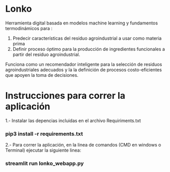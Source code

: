 # Lonko
Herramienta digital basada en modelos machine learning y fundamentos termodinámicos para :
1. Predecir características del residuo agroindustrial a usar como materia prima
2. Definir proceso óptimo para la producción de ingredientes funcionales a partir del residuo agroindustrial.

Funciona como un recomendador inteligente para la selección de residuos agroindustriales adecuados y la la definición de procesos costo-eficientes que apoyen la toma de decisiones.

# Instrucciones para correr la aplicación

1.- Instalar las depencias incluidas en el archivo Requiriments.txt 

### pip3 install -r requirements.txt

2.- Para correr la aplicación, en la linea de comandos (CMD en windows o Terminal) ejecutar la siguiente linea: 

### streamlit run lonko_webapp.py
